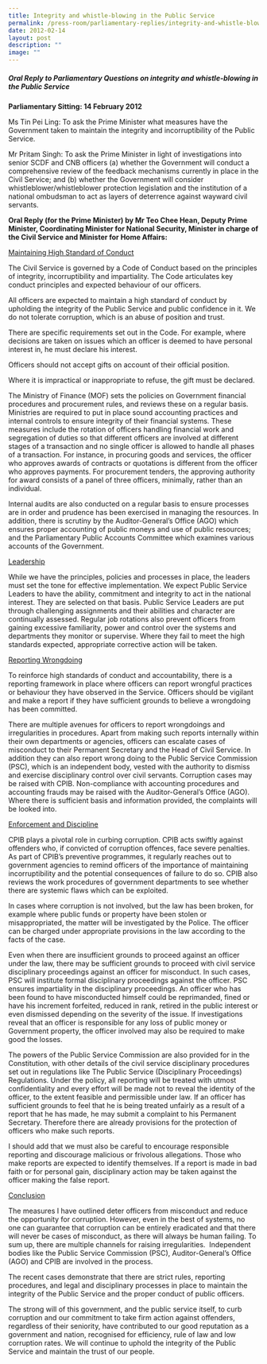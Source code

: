 ```yaml
---
title: Integrity and whistle‑blowing in the Public Service
permalink: /press-room/parliamentary-replies/integrity-and-whistle-blowing-in-the-public-service/
date: 2012-02-14
layout: post
description: ""
image: ""
---
```

##### Oral Reply to Parliamentary Questions on integrity and whistle-blowing in the Public Service

**Parliamentary Sitting: 14 February 2012**

Ms Tin Pei Ling: To ask the Prime Minister what measures have the Government taken to maintain the integrity and incorruptibility of the Public Service.

Mr Pritam Singh: To ask the Prime Minister in light of investigations into senior SCDF and CNB officers (a) whether the Government will conduct a comprehensive review of the feedback mechanisms currently in place in the Civil Service; and (b) whether the Government will consider whistleblower/whistleblower protection legislation and the institution of a national ombudsman to act as layers of deterrence against wayward civil servants.

**Oral Reply (for the Prime Minister) by Mr Teo Chee Hean, Deputy Prime Minister, Coordinating Minister for National Security, Minister in charge of the Civil Service&nbsp;and Minister for Home Affairs:**

<u>Maintaining High Standard of Conduct</u>

The Civil Service is governed by a Code of Conduct based on the principles of integrity, incorruptibility and impartiality. The Code articulates key conduct principles and expected behaviour of our officers.

All officers are expected to maintain a high standard of conduct by upholding the integrity of the Public Service and public confidence in it. We do not tolerate corruption, which is an abuse of position and trust.

There are specific requirements set out in the Code. For example, where decisions are taken on issues which an officer is deemed to have personal interest in, he must declare his interest.

Officers should not accept gifts on account of their official position.

Where it is impractical or inappropriate to refuse, the gift must be declared.

The Ministry of Finance (MOF) sets the policies on Government financial procedures and procurement rules, and reviews these on a regular basis. Ministries are required to put in place sound accounting practices and internal controls to ensure integrity of their financial systems. These measures include the rotation of officers handling financial work and segregation of duties so that different officers are involved at different stages of a transaction and no single officer is allowed to handle all phases of a transaction. For instance, in procuring goods and services, the officer who approves awards of contracts or quotations is different from the officer who approves payments. For procurement tenders, the approving authority for award consists of a panel of three officers, minimally, rather than an individual.

Internal audits are also conducted on a regular basis to ensure processes are in order and prudence has been exercised in managing the resources. In addition, there is scrutiny by the Auditor-General’s Office (AGO) which ensures proper accounting of public moneys and use of public resources; and the Parliamentary Public Accounts Committee which examines various accounts of the Government.

<u>Leadership</u>

While we have the principles, policies and processes in place, the leaders must set the tone for effective implementation. We expect Public Service Leaders to have the ability, commitment and integrity to act in the national interest. They are selected on that basis. Public Service Leaders are put through challenging assignments and their abilities and character are continually assessed. Regular job rotations also prevent officers from gaining excessive familiarity, power and control over the systems and departments they monitor or supervise. Where they fail to meet the high standards expected, appropriate corrective action will be taken.

<u>Reporting Wrongdoing</u>

To reinforce high standards of conduct and accountability, there is a reporting framework in place where officers can report wrongful practices or behaviour they have observed in the Service. Officers should be vigilant and make a report if they have sufficient grounds to believe a wrongdoing has been committed.

There are multiple avenues for officers to report wrongdoings and irregularities in procedures. Apart from making such reports internally within their own departments or agencies, officers can escalate cases of misconduct to their Permanent Secretary and the Head of Civil Service. In addition they can also report wrong doing to the Public Service Commission (PSC), which is an independent body, vested with the authority to dismiss and exercise disciplinary control over civil servants. Corruption cases may be raised with CPIB. Non-compliance with accounting procedures and accounting frauds may be raised with the Auditor-General’s Office (AGO). Where there is sufficient basis and information provided, the complaints will be looked into.

<u>Enforcement and Discipline</u>

CPIB plays a pivotal role in curbing corruption. CPIB acts swiftly against offenders who, if convicted of corruption offences, face severe penalties. As part of CPIB’s preventive programmes, it regularly reaches out to government agencies to remind officers of the importance of maintaining incorruptibility and the potential consequences of failure to do so. CPIB also reviews the work procedures of government departments to see whether there are systemic flaws which can be exploited.

In cases where corruption is not involved, but the law has been broken, for example where public funds or property have been stolen or misappropriated, the matter will be investigated by the Police. The officer can be charged under appropriate provisions in the law according to the facts of the case.

Even when there are insufficient grounds to proceed against an officer under the law, there may be sufficient grounds to proceed with civil service disciplinary proceedings against an officer for misconduct. In such cases, PSC will institute formal disciplinary proceedings against the officer. PSC ensures impartiality in the disciplinary proceedings. An officer who has been found to have misconducted himself could be reprimanded, fined or have his increment forfeited, reduced in rank, retired in the public interest or even dismissed depending on the severity of the issue. If investigations reveal that an officer is responsible for any loss of public money or Government property, the officer involved may also be required to make good the losses.

The powers of the Public Service Commission are also provided for in the Constitution, with other details of the civil service disciplinary procedures set out in regulations like The Public Service (Disciplinary Proceedings) Regulations. Under the policy, all reporting will be treated with utmost confidentiality and every effort will be made not to reveal the identity of the officer, to the extent feasible and permissible under law. If an officer has sufficient grounds to feel that he is being treated unfairly as a result of a report that he has made, he may submit a complaint to his Permanent Secretary. Therefore there are already provisions for the protection of officers who make such reports.

I should add that we must also be careful to encourage responsible reporting and discourage malicious or frivolous allegations. Those who make reports are expected to identify themselves. If a report is made in bad faith or for personal gain, disciplinary action may be taken against the officer making the false report.&nbsp;&nbsp;&nbsp;&nbsp;

<u>Conclusion</u>

The measures I have outlined deter officers from misconduct and reduce the opportunity for corruption. However, even in the best of systems, no one can guarantee that corruption can be entirely eradicated and that there will never be cases of misconduct, as there will always be human failing. To sum up, there are multiple channels for raising irregularities.&nbsp; Independent bodies like the Public Service Commission (PSC), Auditor-General’s Office (AGO) and CPIB are involved in the process.

The recent cases demonstrate that there are strict rules, reporting procedures, and legal and disciplinary processes in place to maintain the integrity of the Public Service and the proper conduct of public officers.

The strong will of this government, and the public service itself, to curb corruption and our commitment to take firm action against offenders, regardless of their seniority, have contributed to our good reputation as a government and nation, recognised for efficiency, rule of law and low corruption rates. We will continue to uphold the integrity of the Public Service and maintain the trust of our people.